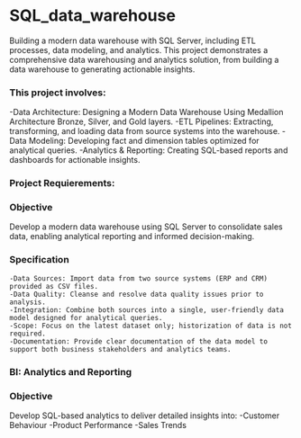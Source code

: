 # SQL_data_warehouse

Building a modern data warehouse with SQL Server, including ETL processes, data modeling, and analytics. This project demonstrates a comprehensive data warehousing and analytics solution, from building a data warehouse to generating actionable insights.

### This project involves: 
  -Data Architecture: Designing a Modern Data Warehouse Using Medallion Architecture Bronze, Silver, and Gold layers.
  -ETL Pipelines: Extracting, transforming, and loading data from source systems into the warehouse.
  -Data Modeling: Developing fact and dimension tables optimized for analytical queries.
  -Analytics & Reporting: Creating SQL-based reports and dashboards for actionable insights.

### Project Requierements:
 
  ### Objective 
  Develop a modern data warehouse using SQL Server to consolidate sales data, enabling analytical reporting and informed decision-making.
  
  ### Specification
    -Data Sources: Import data from two source systems (ERP and CRM) provided as CSV files.
    -Data Quality: Cleanse and resolve data quality issues prior to analysis.
    -Integration: Combine both sources into a single, user-friendly data model designed for analytical queries.
    -Scope: Focus on the latest dataset only; historization of data is not required.
    -Documentation: Provide clear documentation of the data model to support both business stakeholders and analytics teams.

### BI: Analytics and Reporting
  ### Objective
  Develop SQL-based analytics to deliver detailed insights into:
    -Customer Behaviour
    -Product Performance
    -Sales Trends
      

